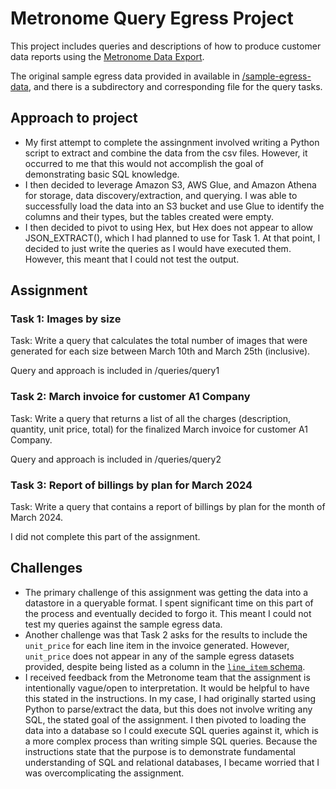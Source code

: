 # Metronome Query Egress Project
This project includes queries and descriptions of how to produce customer data reports using the [Metronome Data Export](https://docs.metronome.com/developer-resources/export-metronome-data/).

The original sample egress data provided in available in [/sample-egress-data](/sample-egress-data/), and there is a subdirectory and corresponding file for the query tasks.

## Approach to project
- My first attempt to complete the assingnment involved writing a Python script to extract and combine the data from the csv files. However, it occurred to me that this would not accomplish the goal of demonstrating basic SQL knowledge.
- I then decided to leverage Amazon S3, AWS Glue, and Amazon Athena for storage, data discovery/extraction, and querying. I was able to successfully load the data into an S3 bucket and use Glue to identify the columns and their types, but the tables created were empty.
- I then decided to pivot to using Hex, but Hex does not appear to allow JSON_EXTRACT(), which I had planned to use for Task 1. At that point, I decided to just write the queries as I would have executed them. However, this meant that I could not test the output.

## Assignment

### Task 1: Images by size
Task: Write a query that calculates the total number of images that were generated for each size between March 10th and March 25th (inclusive).

Query and approach is included in /queries/query1

### Task 2: March invoice for customer A1 Company
Task: Write a query that returns a list of all the charges (description, quantity, unit price, total) for the finalized March invoice for customer A1 Company.

Query and approach is included in /queries/query2

### Task 3: Report of billings by plan for March 2024
Task: Write a query that contains a report of billings by plan for the month of March 2024.

I did not complete this part of the assignment.

## Challenges
- The primary challenge of this assignment was getting the data into a datastore in a queryable format. I spent significant time on this part of the process and eventually decided to forgo it. This meant I could not test my queries against the sample egress data.
- Another challenge was that Task 2 asks for the results to include the `unit_price` for each line item in the invoice generated. However, `unit_price` does not appear in any of the sample egress datasets provided, despite being listed as a column in the [`line_item` schema](https://docs.metronome.com/developer-resources/export-metronome-data/#line_item).
- I received feedback from the Metronome team that the assignment is intentionally vague/open to interpretation. It would be helpful to have this stated in the instructions. In my case, I had originally started using Python to parse/extract the data, but this does not involve writing any SQL, the stated goal of the assignment. I then pivoted to loading the data into a database so I could execute SQL queries against it, which is a more complex process than writing simple SQL queries. Because the instructions state that the purpose is to demonstrate fundamental understanding of SQL and relational databases, I became worried that I was overcomplicating the assignment.
